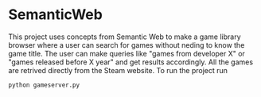 # SemanticWeb

This project uses concepts from Semantic Web to make a game library browser where a user can search for games without neding to know the game title. The user can make queries like "games from developer X" or "games released before X year" and get results accordingly. All the games are retrived directly from the Steam website.
To run the project run
```python
python gameserver.py
```
